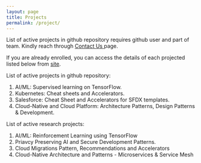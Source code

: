 ```yaml
---
layout: page
title: Projects
permalink: /project/
---
```

List of active projects in github repository requires github user and part of team. Kindly reach through <a class="tag-link" href="https://raghunathansunil.github.io/contactus"> Contact Us </a> page.

If you are already enrolled, you can access the details of each projected listed below from <a class="tag-link" href="https://github-io-app.herokuapp.com/project"> site</a>.

List of active projects in github repository:

1. AI/ML: Supervised learning on TensorFlow.
2. Kubernetes: Cheat sheets and Accelerators.
3. Salesforce: Cheat Sheet and Accelerators for SFDX templates.
4. Cloud-Native and Cloud Platform: Architecture Patterns, Design Patterns & Development.

List of active research projects:

1. AI/ML: Reinforcement Learning using TensorFlow
2. Priavcy Preserving AI and Secure Development Patterns.
3. Cloud Migrations Pattern, Recommendations and Accelerators
4. Cloud-Native Architecture and Patterns - Microservices & Service Mesh